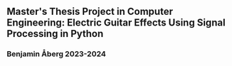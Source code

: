 ## Master's Thesis Project in Computer Engineering: Electric Guitar Effects Using Signal Processing in Python
### Benjamin Åberg 2023-2024
